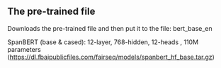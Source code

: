 
## The pre-trained file 
Downloads the pre-trained file and then put it to the file: bert_base_en 

SpanBERT (base & cased): 12-layer, 768-hidden, 12-heads , 110M parameters 
(https://dl.fbaipublicfiles.com/fairseq/models/spanbert_hf_base.tar.gz)
